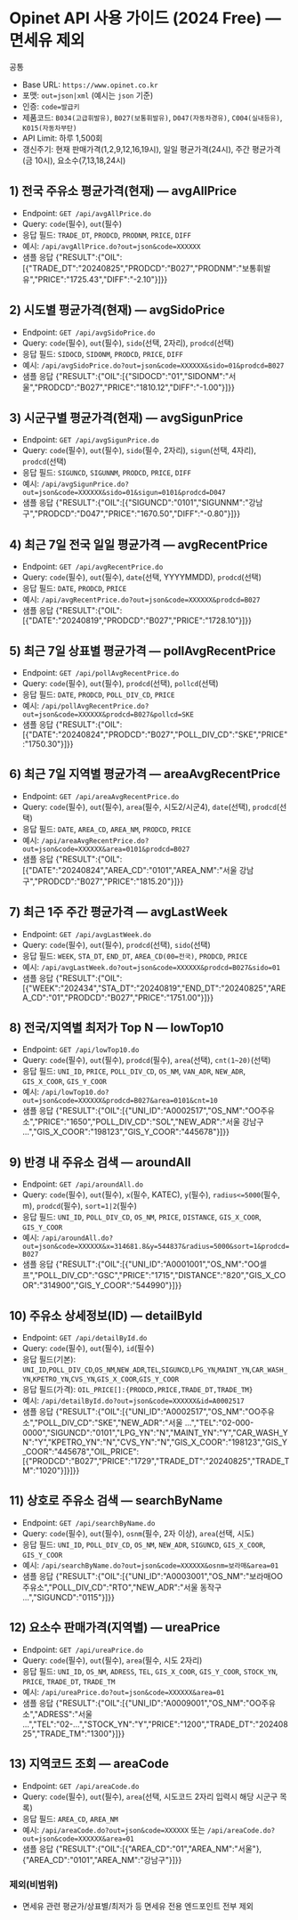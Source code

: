 # Opinet API 사용 가이드 (2024 Free) — 면세유 제외

공통
- Base URL: `https://www.opinet.co.kr`
- 포맷: `out=json|xml` (예시는 `json` 기준)
- 인증: `code=발급키`
- 제품코드: `B034(고급휘발유)`, `B027(보통휘발유)`, `D047(자동차경유)`, `C004(실내등유)`, `K015(자동차부탄)`
- API Limit: 하루 1,500회
- 갱신주기: 현재 판매가격(1,2,9,12,16,19시), 일일 평균가격(24시), 주간 평균가격(금 10시), 요소수(7,13,18,24시)

## 1) 전국 주유소 평균가격(현재) — avgAllPrice
- Endpoint: `GET /api/avgAllPrice.do`
- Query: `code`(필수), `out`(필수)
- 응답 필드: `TRADE_DT`, `PRODCD`, `PRODNM`, `PRICE`, `DIFF`
- 예시: `/api/avgAllPrice.do?out=json&code=XXXXXX`
- 샘플 응답
  {"RESULT":{"OIL":[{"TRADE_DT":"20240825","PRODCD":"B027","PRODNM":"보통휘발유","PRICE":"1725.43","DIFF":"-2.10"}]}}

## 2) 시도별 평균가격(현재) — avgSidoPrice
- Endpoint: `GET /api/avgSidoPrice.do`
- Query: `code`(필수), `out`(필수), `sido`(선택, 2자리), `prodcd`(선택)
- 응답 필드: `SIDOCD`, `SIDONM`, `PRODCD`, `PRICE`, `DIFF`
- 예시: `/api/avgSidoPrice.do?out=json&code=XXXXXX&sido=01&prodcd=B027`
- 샘플 응답
  {"RESULT":{"OIL":[{"SIDOCD":"01","SIDONM":"서울","PRODCD":"B027","PRICE":"1810.12","DIFF":"-1.00"}]}}

## 3) 시군구별 평균가격(현재) — avgSigunPrice
- Endpoint: `GET /api/avgSigunPrice.do`
- Query: `code`(필수), `out`(필수), `sido`(필수, 2자리), `sigun`(선택, 4자리), `prodcd`(선택)
- 응답 필드: `SIGUNCD`, `SIGUNNM`, `PRODCD`, `PRICE`, `DIFF`
- 예시: `/api/avgSigunPrice.do?out=json&code=XXXXXX&sido=01&sigun=0101&prodcd=D047`
- 샘플 응답
  {"RESULT":{"OIL":[{"SIGUNCD":"0101","SIGUNNM":"강남구","PRODCD":"D047","PRICE":"1670.50","DIFF":"-0.80"}]}}

## 4) 최근 7일 전국 일일 평균가격 — avgRecentPrice
- Endpoint: `GET /api/avgRecentPrice.do`
- Query: `code`(필수), `out`(필수), `date`(선택, YYYYMMDD), `prodcd`(선택)
- 응답 필드: `DATE`, `PRODCD`, `PRICE`
- 예시: `/api/avgRecentPrice.do?out=json&code=XXXXXX&prodcd=B027`
- 샘플 응답
  {"RESULT":{"OIL":[{"DATE":"20240819","PRODCD":"B027","PRICE":"1728.10"}]}}

## 5) 최근 7일 상표별 평균가격 — pollAvgRecentPrice
- Endpoint: `GET /api/pollAvgRecentPrice.do`
- Query: `code`(필수), `out`(필수), `prodcd`(선택), `pollcd`(선택)
- 응답 필드: `DATE`, `PRODCD`, `POLL_DIV_CD`, `PRICE`
- 예시: `/api/pollAvgRecentPrice.do?out=json&code=XXXXXX&prodcd=B027&pollcd=SKE`
- 샘플 응답
  {"RESULT":{"OIL":[{"DATE":"20240824","PRODCD":"B027","POLL_DIV_CD":"SKE","PRICE":"1750.30"}]}}

## 6) 최근 7일 지역별 평균가격 — areaAvgRecentPrice
- Endpoint: `GET /api/areaAvgRecentPrice.do`
- Query: `code`(필수), `out`(필수), `area`(필수, 시도2/시군4), `date`(선택), `prodcd`(선택)
- 응답 필드: `DATE`, `AREA_CD`, `AREA_NM`, `PRODCD`, `PRICE`
- 예시: `/api/areaAvgRecentPrice.do?out=json&code=XXXXXX&area=0101&prodcd=B027`
- 샘플 응답
  {"RESULT":{"OIL":[{"DATE":"20240824","AREA_CD":"0101","AREA_NM":"서울 강남구","PRODCD":"B027","PRICE":"1815.20"}]}}

## 7) 최근 1주 주간 평균가격 — avgLastWeek
- Endpoint: `GET /api/avgLastWeek.do`
- Query: `code`(필수), `out`(필수), `prodcd`(선택), `sido`(선택)
- 응답 필드: `WEEK`, `STA_DT`, `END_DT`, `AREA_CD(00=전국)`, `PRODCD`, `PRICE`
- 예시: `/api/avgLastWeek.do?out=json&code=XXXXXX&prodcd=B027&sido=01`
- 샘플 응답
  {"RESULT":{"OIL":[{"WEEK":"202434","STA_DT":"20240819","END_DT":"20240825","AREA_CD":"01","PRODCD":"B027","PRICE":"1751.00"}]}}

## 8) 전국/지역별 최저가 Top N — lowTop10
- Endpoint: `GET /api/lowTop10.do`
- Query: `code`(필수), `out`(필수), `prodcd`(필수), `area`(선택), `cnt(1~20)`(선택)
- 응답 필드: `UNI_ID`, `PRICE`, `POLL_DIV_CD`, `OS_NM`, `VAN_ADR`, `NEW_ADR`, `GIS_X_COOR`, `GIS_Y_COOR`
- 예시: `/api/lowTop10.do?out=json&code=XXXXXX&prodcd=B027&area=0101&cnt=10`
- 샘플 응답
  {"RESULT":{"OIL":[{"UNI_ID":"A0002517","OS_NM":"OO주유소","PRICE":"1650","POLL_DIV_CD":"SOL","NEW_ADR":"서울 강남구 ...","GIS_X_COOR":"198123","GIS_Y_COOR":"445678"}]}}

## 9) 반경 내 주유소 검색 — aroundAll
- Endpoint: `GET /api/aroundAll.do`
- Query: `code`(필수), `out`(필수), `x`(필수, KATEC), `y`(필수), `radius<=5000`(필수, m), `prodcd`(필수), `sort=1|2`(필수)
- 응답 필드: `UNI_ID`, `POLL_DIV_CD`, `OS_NM`, `PRICE`, `DISTANCE`, `GIS_X_COOR`, `GIS_Y_COOR`
- 예시: `/api/aroundAll.do?out=json&code=XXXXXX&x=314681.8&y=544837&radius=5000&sort=1&prodcd=B027`
- 샘플 응답
  {"RESULT":{"OIL":[{"UNI_ID":"A0001001","OS_NM":"OO셀프","POLL_DIV_CD":"GSC","PRICE":"1715","DISTANCE":"820","GIS_X_COOR":"314900","GIS_Y_COOR":"544990"}]}}

## 10) 주유소 상세정보(ID) — detailById
- Endpoint: `GET /api/detailById.do`
- Query: `code`(필수), `out`(필수), `id`(필수)
- 응답 필드(기본): `UNI_ID`,`POLL_DIV_CD`,`OS_NM`,`NEW_ADR`,`TEL`,`SIGUNCD`,`LPG_YN`,`MAINT_YN`,`CAR_WASH_YN`,`KPETRO_YN`,`CVS_YN`,`GIS_X_COOR`,`GIS_Y_COOR`
- 응답 필드(가격): `OIL_PRICE[]:{PRODCD,PRICE,TRADE_DT,TRADE_TM}`
- 예시: `/api/detailById.do?out=json&code=XXXXXX&id=A0002517`
- 샘플 응답
  {"RESULT":{"OIL":[{"UNI_ID":"A0002517","OS_NM":"OO주유소","POLL_DIV_CD":"SKE","NEW_ADR":"서울 ...","TEL":"02-000-0000","SIGUNCD":"0101","LPG_YN":"N","MAINT_YN":"Y","CAR_WASH_YN":"Y","KPETRO_YN":"N","CVS_YN":"N","GIS_X_COOR":"198123","GIS_Y_COOR":"445678","OIL_PRICE":[{"PRODCD":"B027","PRICE":"1729","TRADE_DT":"20240825","TRADE_TM":"1020"}]}]}}

## 11) 상호로 주유소 검색 — searchByName
- Endpoint: `GET /api/searchByName.do`
- Query: `code`(필수), `out`(필수), `osnm`(필수, 2자 이상), `area`(선택, 시도)
- 응답 필드: `UNI_ID`, `POLL_DIV_CD`, `OS_NM`, `NEW_ADR`, `SIGUNCD`, `GIS_X_COOR`, `GIS_Y_COOR`
- 예시: `/api/searchByName.do?out=json&code=XXXXXX&osnm=보라매&area=01`
- 샘플 응답
  {"RESULT":{"OIL":[{"UNI_ID":"A0003001","OS_NM":"보라매OO주유소","POLL_DIV_CD":"RTO","NEW_ADR":"서울 동작구 ...","SIGUNCD":"0115"}]}}

## 12) 요소수 판매가격(지역별) — ureaPrice
- Endpoint: `GET /api/ureaPrice.do`
- Query: `code`(필수), `out`(필수), `area`(필수, 시도 2자리)
- 응답 필드: `UNI_ID`, `OS_NM`, `ADRESS`, `TEL`, `GIS_X_COOR`, `GIS_Y_COOR`, `STOCK_YN`, `PRICE`, `TRADE_DT`, `TRADE_TM`
- 예시: `/api/ureaPrice.do?out=json&code=XXXXXX&area=01`
- 샘플 응답
  {"RESULT":{"OIL":[{"UNI_ID":"A0009001","OS_NM":"OO주유소","ADRESS":"서울 ...","TEL":"02-...","STOCK_YN":"Y","PRICE":"1200","TRADE_DT":"20240825","TRADE_TM":"1300"}]}}

## 13) 지역코드 조회 — areaCode
- Endpoint: `GET /api/areaCode.do`
- Query: `code`(필수), `out`(필수), `area`(선택, 시도코드 2자리 입력시 해당 시군구 목록)
- 응답 필드: `AREA_CD`, `AREA_NM`
- 예시: `/api/areaCode.do?out=json&code=XXXXXX` 또는 `/api/areaCode.do?out=json&code=XXXXXX&area=01`
- 샘플 응답
  {"RESULT":{"OIL":[{"AREA_CD":"01","AREA_NM":"서울"},{"AREA_CD":"0101","AREA_NM":"강남구"}]}}

### 제외(비범위)
- 면세유 관련 평균가/상표별/최저가 등 면세유 전용 엔드포인트 전부 제외
